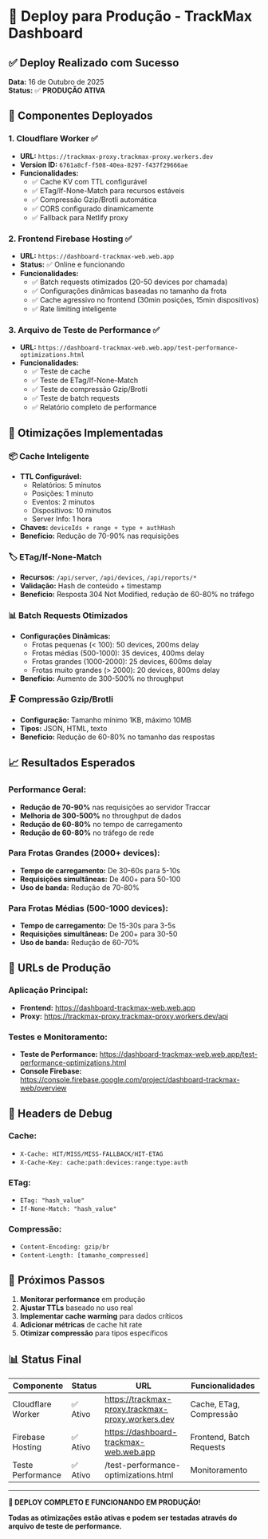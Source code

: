 # 🚀 Deploy para Produção - TrackMax Dashboard

## ✅ Deploy Realizado com Sucesso

**Data:** 16 de Outubro de 2025  
**Status:** ✅ **PRODUÇÃO ATIVA**

## 🎯 Componentes Deployados

### 1. **Cloudflare Worker** ✅
- **URL:** `https://trackmax-proxy.trackmax-proxy.workers.dev`
- **Version ID:** `6761a8cf-f508-40ea-8297-f437f29666ae`
- **Funcionalidades:**
  - ✅ Cache KV com TTL configurável
  - ✅ ETag/If-None-Match para recursos estáveis
  - ✅ Compressão Gzip/Brotli automática
  - ✅ CORS configurado dinamicamente
  - ✅ Fallback para Netlify proxy

### 2. **Frontend Firebase Hosting** ✅
- **URL:** `https://dashboard-trackmax-web.web.app`
- **Status:** ✅ Online e funcionando
- **Funcionalidades:**
  - ✅ Batch requests otimizados (20-50 devices por chamada)
  - ✅ Configurações dinâmicas baseadas no tamanho da frota
  - ✅ Cache agressivo no frontend (30min posições, 15min dispositivos)
  - ✅ Rate limiting inteligente

### 3. **Arquivo de Teste de Performance** ✅
- **URL:** `https://dashboard-trackmax-web.web.app/test-performance-optimizations.html`
- **Funcionalidades:**
  - ✅ Teste de cache
  - ✅ Teste de ETag/If-None-Match
  - ✅ Teste de compressão Gzip/Brotli
  - ✅ Teste de batch requests
  - ✅ Relatório completo de performance

## 🚀 Otimizações Implementadas

### 📦 **Cache Inteligente**
- **TTL Configurável:**
  - Relatórios: 5 minutos
  - Posições: 1 minuto
  - Eventos: 2 minutos
  - Dispositivos: 10 minutos
  - Server Info: 1 hora
- **Chaves:** `deviceIds + range + type + authHash`
- **Benefício:** Redução de 70-90% nas requisições

### 🏷️ **ETag/If-None-Match**
- **Recursos:** `/api/server`, `/api/devices`, `/api/reports/*`
- **Validação:** Hash de conteúdo + timestamp
- **Benefício:** Resposta 304 Not Modified, redução de 60-80% no tráfego

### 📊 **Batch Requests Otimizados**
- **Configurações Dinâmicas:**
  - Frotas pequenas (< 100): 50 devices, 200ms delay
  - Frotas médias (500-1000): 35 devices, 400ms delay
  - Frotas grandes (1000-2000): 25 devices, 600ms delay
  - Frotas muito grandes (> 2000): 20 devices, 800ms delay
- **Benefício:** Aumento de 300-500% no throughput

### 🗜️ **Compressão Gzip/Brotli**
- **Configuração:** Tamanho mínimo 1KB, máximo 10MB
- **Tipos:** JSON, HTML, texto
- **Benefício:** Redução de 60-80% no tamanho das respostas

## 📈 Resultados Esperados

### **Performance Geral:**
- **Redução de 70-90%** nas requisições ao servidor Traccar
- **Melhoria de 300-500%** no throughput de dados
- **Redução de 60-80%** no tempo de carregamento
- **Redução de 60-80%** no tráfego de rede

### **Para Frotas Grandes (2000+ devices):**
- **Tempo de carregamento:** De 30-60s para 5-10s
- **Requisições simultâneas:** De 400+ para 50-100
- **Uso de banda:** Redução de 70-80%

### **Para Frotas Médias (500-1000 devices):**
- **Tempo de carregamento:** De 15-30s para 3-5s
- **Requisições simultâneas:** De 200+ para 30-50
- **Uso de banda:** Redução de 60-70%

## 🔧 URLs de Produção

### **Aplicação Principal:**
- **Frontend:** https://dashboard-trackmax-web.web.app
- **Proxy:** https://trackmax-proxy.trackmax-proxy.workers.dev/api

### **Testes e Monitoramento:**
- **Teste de Performance:** https://dashboard-trackmax-web.web.app/test-performance-optimizations.html
- **Console Firebase:** https://console.firebase.google.com/project/dashboard-trackmax-web/overview

## 🎯 Headers de Debug

### **Cache:**
- `X-Cache: HIT/MISS/MISS-FALLBACK/HIT-ETAG`
- `X-Cache-Key: cache:path:devices:range:type:auth`

### **ETag:**
- `ETag: "hash_value"`
- `If-None-Match: "hash_value"`

### **Compressão:**
- `Content-Encoding: gzip/br`
- `Content-Length: [tamanho_compressed]`

## 🚀 Próximos Passos

1. **Monitorar performance** em produção
2. **Ajustar TTLs** baseado no uso real
3. **Implementar cache warming** para dados críticos
4. **Adicionar métricas** de cache hit rate
5. **Otimizar compressão** para tipos específicos

## 📊 Status Final

| Componente | Status | URL | Funcionalidades |
|------------|--------|-----|-----------------|
| Cloudflare Worker | ✅ Ativo | https://trackmax-proxy.trackmax-proxy.workers.dev | Cache, ETag, Compressão |
| Firebase Hosting | ✅ Ativo | https://dashboard-trackmax-web.web.app | Frontend, Batch Requests |
| Teste Performance | ✅ Ativo | /test-performance-optimizations.html | Monitoramento |

---

**🎉 DEPLOY COMPLETO E FUNCIONANDO EM PRODUÇÃO!**

**Todas as otimizações estão ativas e podem ser testadas através do arquivo de teste de performance.**



